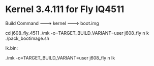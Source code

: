 Kernel 3.4.111 for Fly IQ4511
=================================================

Build Command ---> kernel ---> boot.img

cd j608_fly_4511
./mk -o=TARGET_BUILD_VARIANT=user j608_fly n k
./pack_bootimage.sh


lk.bin:

./mk -o=TARGET_BUILD_VARIANT=user j608_fly n lk
